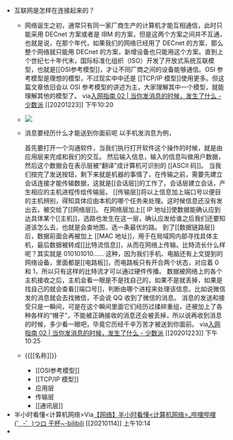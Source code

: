 - 互联网是怎样在连接起来的？
    - 网络诞生之初，通常只有同一家厂商生产的计算机才能互相通信，此时只能采用 DECnet 方案或者是 IBM 的方案，但是这两个方案之间并不互通，也就是说，在那个年代，如果我们的网络已经用了 DECnet 的方案，那么整个网络就只能用 DECnet 的方案，新增设备也只能用这个方案。直到上个世纪七十年代末，国际标准化组织（ISO）开发了开放式系统互联模型，也就是[[OSI参考模型]]，才让不同厂商之间的设备能够通信。OSI 参考模型是理想的模型，不过现实中中还是 [[TCP/IP 模型]]使用更多。但这篇文章依旧会以 OSI 参考模型的讲述为主，大家理解其中一个模型，就能理解其他的模型了。
      via[入网指南 02 | 当你发消息的时候，发生了什么 - 少数派](https://sspai.com/post/64142)
      [[20201223]] 下午10:20
    - ![](https://firebasestorage.googleapis.com/v0/b/firescript-577a2.appspot.com/o/imgs%2Fapp%2Fxinyiheng%2FD-6ADxmQZz.png?alt=media&token=a3376273-2662-4312-a308-ee317b16b651)
    - 消息要经历什么才能送到你面前呢
      以手机发消息为例，
      
      首先要打开一个沟通软件，当我们执行打开软件这个操作的时候，就是由应用层来完成和我们的交互。
      然后输入信息，输入的信息叫做用户数据，然后这个数据会在表示层被“翻译”成计算机可识别的 [[ASCII 码]]。
      当我们按完了发送按钮，剩下来就是机器的事情了，在传输之前，需要先建立会话连接才能传输数据，这就是[[会话层]]的工作了。会话层建立会话，产生相应的主机进程传给传输层。
      [[传输层]]将以上信息加上端口号以便目的主机辨别，得知具体应由本机的哪个任务来处理。这时候信息还没有发出去，被交给了[[网络层]]。
      在网络层加上[[ IP 地址]]使数据能确认应到达具体某个[[主机]]，选路也发生在这一层，确认应发给谁之后我们还要知道该怎么去，也就是会查地图，选一条最优的路。
      到了[[数据链路层]]后，数据前面会再被加上 [[MAC 地址]]，用于在局域网内部寻找具体主机，最后数据被转成[[比特流信息]]，从而在网络上传输。比特流长什么样呢？其实就是 010101010…… 这种，因为我们手机、电脑还有上文提到的网络设备，里面都是[[电路板]]，而电路板只有开合两个状态，对应着 0 和 1，所以只有这样的比特流才可以通过硬件传播。
      数据被网络上的各个主机接收之后，主机会看一眼是不是找自己的，如果不是就丢掉，如果是找自己的就会查看[[端口号]]，判断由哪个进程来处理该信息。比如说微信发的消息就会去找微信，不会说 QQ 收到了微信的消息。
      消息的发送和接受只是一瞬间，可是在这个瞬间里面它们经历过揉碎重组，还被加上了各种各样的“帽子”，不能被正确接收的消息还会被丢掉，所以说再收到消息的时候，多少看一眼吧，毕竟它历经千辛万苦才被送到你面前。
      via[入网指南 02 | 当你发消息的时候，发生了什么 - 少数派](https://sspai.com/post/64142)
      [[20201223]] 下午10:25
    - {{[[名称]]}}
        - [[OSI参考模型]]
        - [[TCP/IP 模型]]
        - 应用层
        - 传输层
        - [[通讯层]]
- 半小时看懂<计算机网络>Via[【网络】半小时看懂<计算机网络>_哔哩哔哩 (゜-゜)つロ 干杯~-bilibili](https://www.bilibili.com/video/BV124411k7uV/?spm_id_from=333.788.videocard.0) [[20210114]] 上午10:14
- 
